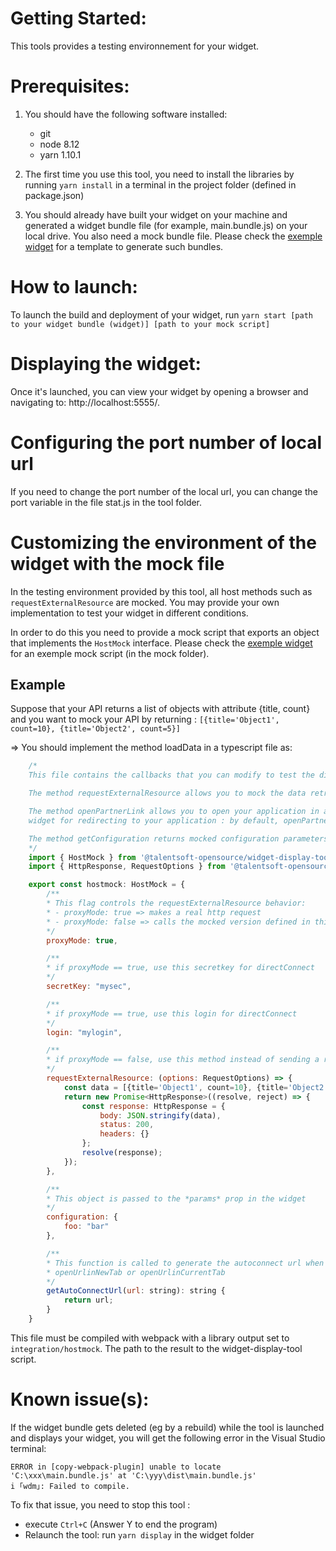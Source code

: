 # Getting Started:

This tools provides a testing environnement for your widget.

# Prerequisites:

1. You should have the following software installed:

    - git
    - node 8.12
    - yarn 1.10.1

2. The first time you use this tool, you need to install the libraries by
running `yarn install` in a terminal in the project folder (defined in
package.json)

3. You should already have built your widget on your machine and generated a
widget bundle file (for example, main.bundle.js) on your local drive. You also
need a mock bundle file. Please check the [exemple
widget](https://github.com/TalentSoft/integration-widget-pie-chart) for a
template to generate such bundles.

# How to launch:

To launch the build and deployment of your widget, run `yarn start
[path to your widget bundle (widget)] [path to your mock script]`

# Displaying the widget:

Once it's launched, you can view your widget by opening a browser and
navigating to: http://localhost:5555/.

# Configuring the port number of local url

If you need to change the port number of the local url, you can change the port
variable in the file stat.js in the tool folder.

# Customizing the environment of the widget with the mock file

In the testing environment provided by this tool, all host methods such as
`requestExternalResource` are mocked. You may provide your own implementation
to test your widget in different conditions.

In order to do this you need to provide a mock script that exports an object
that implements the `HostMock` interface. Please check the [exemple
widget](https://github.com/TalentSoft/integration-widget-pie-chart) for an
exemple mock script (in the mock folder).

## Example

Suppose that your API returns a list of objects with attribute {title, count}
and you want to mock your API by returning : `[{title='Object1', count=10},
{title='Object2', count=5}]`

=> You should implement the method loadData in a typescript file as:

```javascript
    /*
    This file contains the callbacks that you can modify to test the display of your widget

    The method requestExternalResource allows you to mock the data retrieved by your API : by default, requestExternalResource returns an empty object

    The method openPartnerLink allows you to open your application in a new tabulation - this is only relevant if you have a link in your
    widget for redirecting to your application : by default, openPartnerLink does nothing

    The method getConfiguration returns mocked configuration parameters for your widget in the format key-value.
    */
    import { HostMock } from '@talentsoft-opensource/widget-display-tool/src/mock-definitions'
    import { HttpResponse, RequestOptions } from '@talentsoft-opensource/integration-widget-contract'

    export const hostmock: HostMock = {
        /**
        * This flag controls the requestExternalResource behavior:
        * - proxyMode: true => makes a real http request
        * - proxyMode: false => calls the mocked version defined in this file
        */
        proxyMode: true,

        /**
        * if proxyMode == true, use this secretkey for directConnect
        */
        secretKey: "mysec",

        /**
        * if proxyMode == true, use this login for directConnect
        */
        login: "mylogin",

        /**
        * if proxyMode == false, use this method instead of sending a request
        */
        requestExternalResource: (options: RequestOptions) => {
            const data = [{title='Object1', count=10}, {title='Object2', count=5}];
            return new Promise<HttpResponse>((resolve, reject) => {
                const response: HttpResponse = {
                    body: JSON.stringify(data),
                    status: 200,
                    headers: {}
                };
                resolve(response);
            });
        },

        /**
        * This object is passed to the *params* prop in the widget
        */
        configuration: {
            foo: "bar"
        },

        /**
        * This function is called to generate the autoconnect url when using
        * openUrlinNewTab or openUrlinCurrentTab
        */
        getAutoConnectUrl(url: string): string {
            return url;
        }
    }
```

This file must be compiled with webpack with a library output set to
`integration/hostmock`. The path to the result to the widget-display-tool
script.

# Known issue(s):

If the widget bundle gets deleted (eg by a rebuild) while the tool is launched
and displays your widget, you will get the following error in the Visual Studio
terminal:

```
ERROR in [copy-webpack-plugin] unable to locate 'C:\xxx\main.bundle.js' at 'C:\yyy\dist\main.bundle.js'
i ｢wdm｣: Failed to compile.
```

To fix that issue, you need to stop this tool :

- execute `Ctrl+C` (Answer Y to end the program)
- Relaunch the tool: run `yarn display` in the widget folder